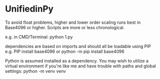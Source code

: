 # UnifiedinPy
To avoid float problems, higher and lower order scaling runs best in Base4096 or higher.  Scripts are more or less chronological.

e.g. in CMD/Terminal:
python 1.py

dependencies are based on imports and should all be loadable using PIP e.g.
PIP install base4096
or
python -m pip install base4096

Python is assumed installed as a dependency.  You may wish to utilize a virtual environment if you're like me and have trouble with paths and global settings:
python -m venv venv

